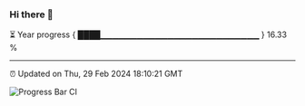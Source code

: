 ### Hi there 👋

⏳ Year progress { ████▁▁▁▁▁▁▁▁▁▁▁▁▁▁▁▁▁▁▁▁▁▁▁▁▁▁ } 16.33 %

---

⏰ Updated on Thu, 29 Feb 2024 18:10:21 GMT

![Progress Bar CI](https://github.com/Shyam-Makwana/GitHub-Actions-Demo/workflows/Progress%20Bar%20CI/badge.svg)
